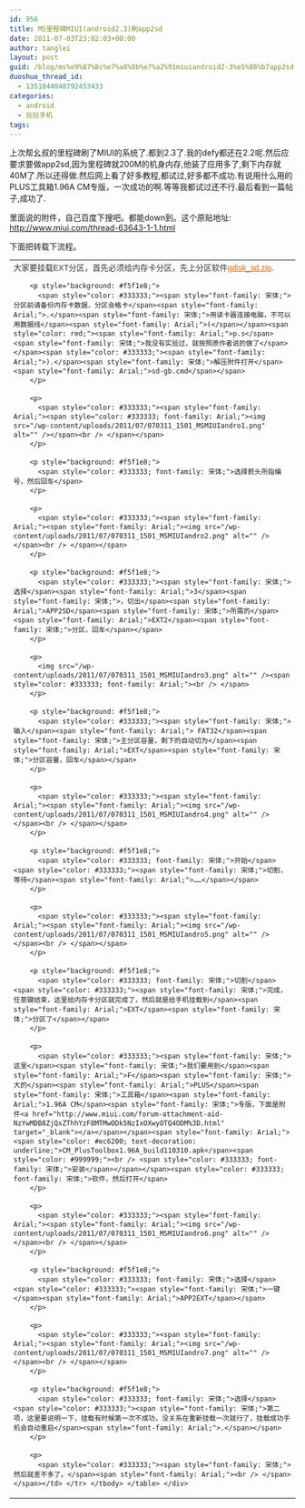 ```yaml
---
id: 956
title: MS里程碑MIUI(android2.3)刷app2sd
date: 2011-07-03T23:02:03+00:00
author: tanglei
layout: post
guid: /blog/ms%e9%87%8c%e7%a8%8b%e7%a2%91miuiandroid2-3%e5%88%b7app2sd.html
duoshuo_thread_id:
  - 1351844048792453433
categories:
  - android
  - 玩玩手机
tags:
---
```

上次帮幺叔的里程碑刷了MIUI的系统了.都到2.3了.我的defy都还在2.2呢.然后应要求要做app2sd,因为里程碑就200M的机身内存,他装了应用多了,剩下内存就40M了.所以还得做.然后网上看了好多教程,都试过,好多都不成功.有说用什么用的PLUS工具箱1.96A CM专版，一次成功的啊.等等我都试过还不行.最后看到一篇帖子,成功了.

里面说的附件，自己百度下搜吧。都能down到。这个原贴地址: <http://www.miui.com/thread-63643-1-1.html>

下面把转载下流程。

<div>
  <table style="border-collapse: collapse;" border="0">
    <colgroup> <col style="width: 576px;"></col> </colgroup> <tr>
      <td valign="middle">
        <span style="color: #333333;"><span style="font-family: 宋体;">大家要挂载</span><span style="font-family: Arial;">EXT</span><span style="font-family: 宋体;">分区，首先必须给内存卡分区，先上分区软件<a href="http://www.miui.com/forum-attachment-aid-NzU5ODB8MDZkN2Q2N2J8MTMwODk5NzIxOXwyOTQ4ODM%3D.html" target="_blank"></a></span></span><span style="font-family: Arial;"><span style="color: #ec6200; text-decoration: underline;">gdisk_sd.zip</span><span style="color: #333333;">.</span></span><span style="color: #999999; font-size: 9pt;"><span style="font-family: Arial;"><br /> </span></span></p> 
        
        <p style="background: #f5f1e8;">
          <span style="color: #333333;"><span style="font-family: 宋体;">分区前请备份内存卡数据，分区会格卡</span><span style="font-family: Arial;">.</span><span style="font-family: 宋体;">用读卡器连接电脑，不可以用数据线</span><span style="font-family: Arial;">(</span></span><span style="color: red;"><span style="font-family: Arial;">p.s</span><span style="font-family: 宋体;">我没有实验过，就按照原作者说的做了</span></span><span style="color: #333333;"><span style="font-family: Arial;">).</span><span style="font-family: 宋体;">解压附件打开</span><span style="font-family: Arial;">sd-gb.cmd</span></span>
        </p>
        
        <p>
          <span style="color: #333333;"><span style="font-family: Arial;"><span style="color: #333333; font-family: Arial;"><img src="/wp-content/uploads/2011/07/070311_1501_MSMIUIandro1.png" alt="" /></span><br /> </span></span>
        </p>
        
        <p style="background: #f5f1e8;">
          <span style="color: #333333; font-family: 宋体;">选择箭头所指编号，然后回车</span>
        </p>
        
        <p>
          <span style="color: #333333;"><span style="font-family: Arial;"><span style="font-family: Arial;"><img src="/wp-content/uploads/2011/07/070311_1501_MSMIUIandro2.png" alt="" /></span><br /> </span></span>
        </p>
        
        <p style="background: #f5f1e8;">
          <span style="color: #333333;"><span style="font-family: 宋体;">选择</span><span style="font-family: Arial;">3</span><span style="font-family: 宋体;">，切出</span><span style="font-family: Arial;">APP2SD</span><span style="font-family: 宋体;">所需的</span><span style="font-family: Arial;">EXT2</span><span style="font-family: 宋体;">分区，回车</span></span>
        </p>
        
        <p>
          <img src="/wp-content/uploads/2011/07/070311_1501_MSMIUIandro3.png" alt="" /><span style="color: #333333; font-family: Arial;"><br /> </span>
        </p>
        
        <p style="background: #f5f1e8;">
          <span style="color: #333333;"><span style="font-family: 宋体;">输入</span><span style="font-family: Arial;"> FAT32</span><span style="font-family: 宋体;">主分区容量，剩下的自动切为</span><span style="font-family: Arial;">EXT</span><span style="font-family: 宋体;">分区容量，回车</span></span>
        </p>
        
        <p>
          <span style="color: #333333;"><span style="font-family: Arial;"><span style="font-family: Arial;"><img src="/wp-content/uploads/2011/07/070311_1501_MSMIUIandro4.png" alt="" /></span><br /> </span></span>
        </p>
        
        <p style="background: #f5f1e8;">
          <span style="color: #333333; font-family: 宋体;">开始</span><span style="color: #333333;"><span style="font-family: 宋体;">切割，等待</span><span style="font-family: Arial;">……</span></span>
        </p>
        
        <p>
          <span style="color: #333333;"><span style="font-family: Arial;"><span style="font-family: Arial;"><img src="/wp-content/uploads/2011/07/070311_1501_MSMIUIandro5.png" alt="" /></span><br /> </span></span>
        </p>
        
        <p style="background: #f5f1e8;">
          <span style="color: #333333; font-family: 宋体;">切割</span><span style="color: #333333;"><span style="font-family: 宋体;">完成，任意键结束，这里给内存卡分区就完成了，然后就是给手机挂载到</span><span style="font-family: Arial;">EXT</span><span style="font-family: 宋体;">分区了</span></span>
        </p>
        
        <p>
          <span style="color: #333333;"><span style="font-family: 宋体;">这里</span><span style="font-family: 宋体;">我们要用到</span><span style="font-family: Arial;">F</span><span style="font-family: 宋体;">大的</span><span style="font-family: Arial;">PLUS</span><span style="font-family: 宋体;">工具箱</span><span style="font-family: Arial;">1.96A CM</span><span style="font-family: 宋体;">专版，下面是附件<a href="http://www.miui.com/forum-attachment-aid-NzYwMDB8ZjQxZThhYzF8MTMwODk5NzIxOXwyOTQ4ODM%3D.html" target="_blank"></a></span></span><span style="font-family: Arial;"><span style="color: #ec6200; text-decoration: underline;">CM_PlusToolbox1.96A_build110310.apk</span><span style="color: #999999;"><br /> <span style="color: #333333; font-family: 宋体;">安装</span></span></span><span style="color: #333333; font-family: 宋体;">软件，然后打开</span>
        </p>
        
        <p>
          <span style="color: #333333;"><span style="font-family: Arial;"><span style="font-family: Arial;"><img src="/wp-content/uploads/2011/07/070311_1501_MSMIUIandro6.png" alt="" /></span><br /> </span></span>
        </p>
        
        <p style="background: #f5f1e8;">
          <span style="color: #333333; font-family: 宋体;">选择</span><span style="color: #333333;"><span style="font-family: 宋体;">一键</span><span style="font-family: Arial;">APP2EXT</span></span>
        </p>
        
        <p>
          <span style="color: #333333;"><span style="font-family: Arial;"><span style="font-family: Arial;"><img src="/wp-content/uploads/2011/07/070311_1501_MSMIUIandro7.png" alt="" /></span><br /> </span></span>
        </p>
        
        <p style="background: #f5f1e8;">
          <span style="color: #333333; font-family: 宋体;">选择</span><span style="color: #333333;"><span style="font-family: 宋体;">第二项，这里要说明一下，挂载有时候第一次不成功，没关系在重新挂载一次就行了，挂载成功手机会自动重启</span><span style="font-family: Arial;">.</span></span>
        </p>
        
        <p>
          <span style="color: #333333;"><span style="font-family: 宋体;">然后就差不多了。</span><span style="font-family: Arial;"><br /> </span></span></td> </tr> </tbody> </table> </div>
